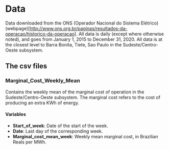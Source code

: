 # Data

Data downloaded from the ONS (Operador Nacional do Sistema Elétrico) (webpage)[http://www.ons.org.br/paginas/resultados-da-operacao/historico-da-operacao].
All data is daily (except where otherwise noted), and goes from January 1, 2015 to December 31, 2020. 
All data is at the closest level to Barra Bonita, Tiete, Sao Paulo in the Sudeste/Centro-Oeste subsystem. 

## The csv files

### Marginal_Cost_Weekly_Mean
Contains the weekly mean of the marginal cost of operation in the Sudeste/Centro-Oeste subsystem.
The marginal cost refers to the cost of producing an extra KWh of energy. 

#### Variables
- **Start_of_week**: Date of the start of the week. 
- **Date**: Last day of the corresponding week. 
- **Marginal_cost_mean_week**: Weekly mean marginal cost, in Brazilian Reals per MWh. 